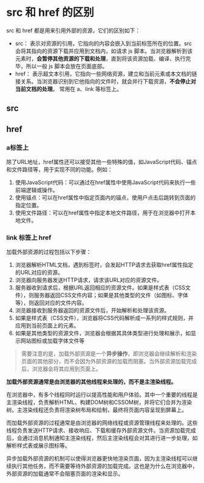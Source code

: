 # src 和 href 的区别

src 和 href 都是用来引用外部的资源，它们的区别如下：

+ src： 表示对资源的引用，它指向的内容会嵌入到当前标签所在的位置。src 会将其指向的资源下载并应⽤到⽂档内，如请求 js 脚本。当浏览器解析到该元素时，**会暂停其他资源的下载和处理**，直到将该资源加载、编译、执⾏完毕，所以⼀般 js 脚本会放在页面底部。
+ href： 表示超文本引用，它指向一些网络资源，建立和当前元素或本文档的链接关系。当浏览器识别到它他指向的⽂件时，就会并行下载资源，**不会停⽌对当前⽂档的处理**。 常用在 a、link 等标签上。


## src


## href

### a标签上

除了URL地址，href属性还可以接受其他一些特殊的值，如JavaScript代码、锚点和文件路径等，用于实现不同的功能。例如：

1. 使用JavaScript代码：可以通过在href属性中使用JavaScript代码来执行一些前端逻辑或操作。
2. 使用锚点：可以在href属性中指定页面内的锚点，使用户点击后跳转到页面的指定位置。
3. 使用文件路径：可以在href属性中指定本地文件路径，用于在浏览器中打开本地文件。

### link 标签上 href

加载外部资源的过程包括以下步骤：

1. 浏览器解析HTML文档，遇到<link>标签时，会发起HTTP请求去获取href属性指定的URL对应的资源。
2. 浏览器向服务器发送HTTP请求，请求该URL对应的资源文件。
3. 服务器收到请求后，根据URL返回相应的资源文件。如果是样式表（CSS文件），则服务器返回CSS文件内容；如果是其他类型的文件（如图标、字体等），则返回对应的文件内容。
4. 浏览器接收到服务器返回的资源文件后，开始解析和处理该资源。
5. 如果是样式表（CSS文件），浏览器将CSS代码解析成一系列的样式规则，并应用到当前页面上的元素。
6. 如果是其他类型的资源文件，浏览器会根据其具体类型进行处理和展示，如显示网站图标或加载字体文件等

> 需要注意的是，加载外部资源是一个**异步操作**，即浏览器会继续解析和渲染页面的其他部分，而不会因为外部资源的加载而阻塞。当外部资源加载完成后，浏览器会将其应用到页面上。

**加载外部资源通常是由浏览器的其他线程来处理的，而不是主渲染线程。**

在浏览器中，有多个线程同时运行以提高性能和用户体验。其中一个重要的线程是主渲染线程，负责解析HTML、构建DOM树和CSSOM树，并将它们合并为渲染树。主渲染线程还负责将渲染树布局和绘制，最终将页面内容呈现到屏幕上。

而加载外部资源的过程通常是由浏览器的网络线程或资源管理线程来处理的。这些线程负责发送HTTP请求、接收响应、下载和缓存外部资源文件。当资源加载完成后，会通过消息机制通知主渲染线程，然后主渲染线程会对其进行进一步处理，如解析样式表或展示图标等。

异步加载外部资源的机制可以使得浏览器更快地渲染页面，因为主渲染线程可以继续执行其他任务，而不需要等待外部资源的加载完成。这也是为什么在浏览器中，外部资源的加载通常不会阻塞页面的渲染和显示。